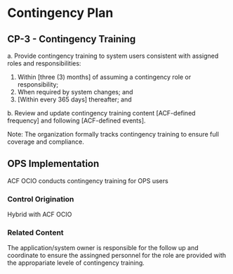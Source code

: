 # Contingency Plan
## CP-3 - Contingency Training

a. Provide contingency training to system users consistent with assigned roles and responsibilities: <br />
1. Within [three (3) months] of assuming a contingency role or responsibility;<br />
2. When required by system changes; and<br />
3. [Within every 365 days] thereafter; and

b. Review and update contingency training content [ACF-defined frequency] and following [ACF-defined events].

Note: The organization formally tracks contingency training to ensure full coverage and compliance.

## OPS Implementation

ACF OCIO conducts contingency training for OPS users

### Control Origination

Hybrid with ACF OCIO

### Related Content

The application/system owner is responsible for the follow up and coordinate to ensure the assingned  personnel for the role are provided with the appropariate levele of contingency training.
